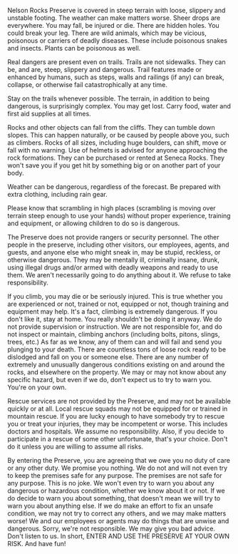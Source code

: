 Nelson Rocks Preserve is covered in steep terrain with loose, slippery and unstable footing. The weather can make matters worse. Sheer drops are everywhere. You may fall, be injured or die. There are hidden holes. You could break your leg. There are wild animals, which may be vicious, poisonous or carriers of deadly diseases. These include poisonous snakes and insects. Plants can be poisonous as well.

Real dangers are present even on trails. Trails are not sidewalks. They can be, and are, steep, slippery and dangerous. Trail features made or enhanced by humans, such as steps, walls and railings (if any) can break, collapse, or otherwise fail catastrophically at any time.

Stay on the trails whenever possible. The terrain, in addition to being dangerous, is surprisingly complex. You may get lost. Carry food, water and first aid supplies at all times.

Rocks and other objects can fall from the cliffs. They can tumble down slopes. This can happen naturally, or be caused by people above you, such as climbers. Rocks of all sizes, including huge boulders, can shift, move or fall with no warning. Use of helmets is advised for anyone approaching the rock formations. They can be purchased or rented at Seneca Rocks. They won't save you if you get hit by something big or on another part of your body.

Weather can be dangerous, regardless of the forecast. Be prepared with extra clothing, including rain gear.

Please know that scrambling in high places (scrambling is moving over terrain steep enough to use your hands) without proper experience, training and equipment, or allowing children to do so is dangerous.

The Preserve does not provide rangers or security personnel. The other people in the preserve, including other visitors, our employees, agents, and guests, and anyone else who might sneak in, may be stupid, reckless, or otherwise dangerous. They may be mentally ill, criminally insane, drunk, using illegal drugs and/or armed with deadly weapons and ready to use them. We aren't necessarily going to do anything about it. We refuse to take responsibility.

If you climb, you may die or be seriously injured. This is true whether you are experienced or not, trained or not, equipped or not, though training and equipment may help. It's a fact, climbing is extremely dangerous. If you don't like it, stay at home. You really shouldn't be doing it anyway. We do not provide supervision or instruction. We are not responsible for, and do not inspect or maintain, climbing anchors (including bolts, pitons, slings, trees, etc.) As far as we know, any of them can and will fail and send you plunging to your death. There are countless tons of loose rock ready to be dislodged and fall on you or someone else. There are any number of extremely and unusually dangerous conditions existing on and around the rocks, and elsewhere on the property. We may or may not know about any specific hazard, but even if we do, don't expect us to try to warn you. You're on your own.

Rescue services are not provided by the Preserve, and may not be available quickly or at all. Local rescue squads may not be equipped for or trained in mountain rescue. If you are lucky enough to have somebody try to rescue you or treat your injuries, they may be incompetent or worse. This includes doctors and hospitals. We assume no responsibility. Also, if you decide to participate in a rescue of some other unfortunate, that's your choice. Don't do it unless you are willing to assume all risks.

By entering the Preserve, you are agreeing that we owe you no duty of care or any other duty. We promise you nothing. We do not and will not even try to keep the premises safe for any purpose. The premises are not safe for any purpose. This is no joke. We won't even try to warn you about any dangerous or hazardous condition, whether we know about it or not. If we do decide to warn you about something, that doesn't mean we will try to warn you about anything else. If we do make an effort to fix an unsafe condition, we may not try to correct any others, and we may make matters worse! We and our employees or agents may do things that are unwise and dangerous. Sorry, we're not responsible. We may give you bad advice. Don't listen to us. In short, ENTER AND USE THE PRESERVE AT YOUR OWN RISK. And have fun!